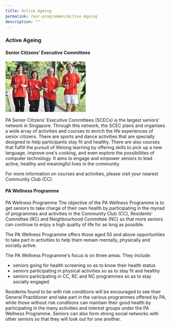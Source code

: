 ```yaml
---
title: Active Ageing
permalink: /our-programmes/Active-Ageing
description: ""
---
```

### Active Ageing
#### Senior Citizens' Executive Committees

<img style="height:20;width=10" src="/images/Our%20Programmes/activeageing-scec.jpg" >

PA Senior Citizens’ Executive Committees (SCECs) is the largest seniors’ network in Singapore. Through this network, the SCEC plans and organises a wide array of activities and courses to enrich the life experiences of senior citizens. There are sports and dance activities that are specially designed to help participants stay fit and healthy. There are also courses that fulfill the pursuit of lifelong learning by offering skills to pick up a new language, improve one's cooking, and even explore the possibilities of computer technology. It aims to engage and empower seniors to lead active, healthy and meaningful lives in the community.

For more information on courses and activities, please visit your nearest Community Club (CC).

#### PA Wellness Programme
#### 

PA Wellness Programme
The objective of the PA Wellness Programme is to get seniors to take charge of their own health by participating in the myriad of programmes and activities in the Community Club (CC), Residents' Committee (RC) and Neighbourhood Committee (NC) so that more seniors can continue to enjoy a high quality of life for as long as possible.

The PA Wellness Programme offers those aged 50 and above opportunities to take part in activities to help them remain mentally, physically and socially active.

The PA Wellness Programme's focus is on three areas. They include:

* seniors going for health screening so as to know their health status
* seniors participating in physical activities so as to stay fit and healthy
* seniors participating in CC, RC and NC programmes so as to stay socially engaged.

Residents found to be with risk conditions will be encouraged to see their General Practitioner and take part in the various programmes offered by PA, while those without risk conditions can maintain their good health by participating in the many activities and interest groups under the PA Wellness Programme. Seniors can also form strong social networks with other seniors so that they will look out for one another.